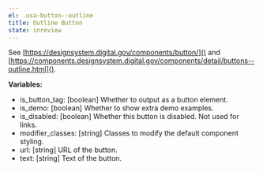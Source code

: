 ```yaml
---
el: .usa-button--outline
title: Outline Button
state: inreview
---
```

See [https://designsystem.digital.gov/components/button/]() and
[https://components.designsystem.digital.gov/components/detail/buttons--outline.html]().

__Variables:__
* is_button_tag: [boolean] Whether to output as a button element.
* is_demo: [boolean] Whether to show extra demo examples.
* is_disabled: [boolean] Whether this button is disabled. Not used for links.
* modifier_classes: [string] Classes to modify the default component styling.
* url: [string] URL of the button.
* text: [string] Text of the button.
